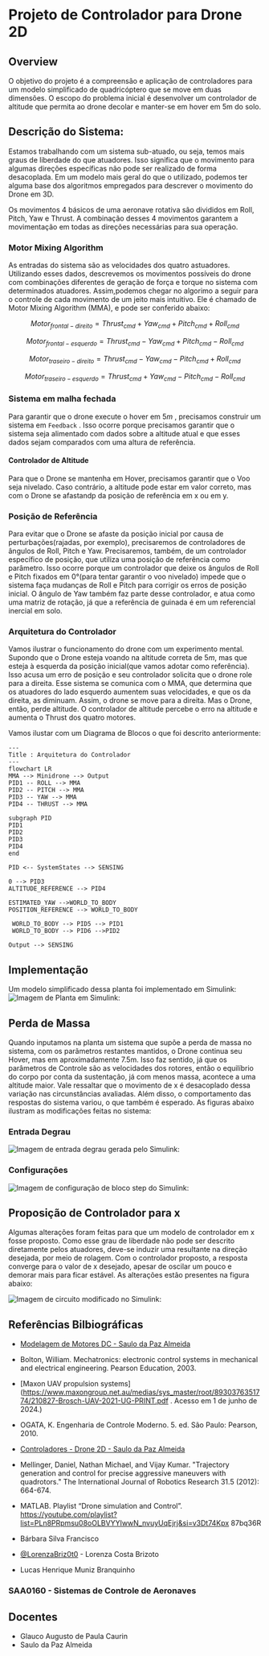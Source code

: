 
# Projeto de Controlador para Drone 2D
## Overview
O objetivo do projeto é a compreensão e aplicação de controladores para um modelo simplificado de quadricóptero que se move em duas dimensões. O escopo do problema inicial é desenvolver um controlador de altitude que permita ao drone decolar e manter-se em hover em 5m do solo.

## Descrição do Sistema:
Estamos trabalhando com um sistema sub-atuado, ou seja, temos mais graus de liberdade do que atuadores. Isso significa que o movimento para algumas direções específicas não pode ser realizado de forma desacoplada. Em um modelo mais geral do que o utilizado, podemos ter alguma base dos algoritmos empregados para descrever o movimento do Drone em 3D.

Os movimentos 4 básicos de uma aeronave rotativa são divididos em Roll, Pitch, Yaw e Thrust. A combinação desses 4 movimentos garantem a movimentação em todas as direções necessárias para sua operação.


### Motor Mixing Algorithm
As entradas do sistema são as velocidades dos quatro astuadores. Utilizando esses dados, descrevemos os movimentos possíveis do drone com combinações diferentes de geração de força e torque no sistema com determinados atuadores. Assim,podemos chegar no algorimo a seguir para o controle de cada movimento de um jeito mais intuitivo. Ele é chamado de Motor Mixing Algorithm (MMA), e pode ser conferido abaixo:

$$Motor_{frontal-direito} = Thrust_{cmd} + Yaw_{cmd} + Pitch_{cmd} + Roll_{cmd} $$

$$Motor_{frontal-esquerdo} = Thrust_{cmd} - Yaw_{cmd} + Pitch_{cmd} - Roll_{cmd} $$

$$Motor_{traseiro-direito} = Thrust_{cmd} - Yaw_{cmd} -Pitch_{cmd}  + Roll_{cmd} $$

$$Motor_{traseiro-esquerdo} =Thrust_{cmd} + Yaw_{cmd} -Pitch_{cmd} - Roll_{cmd} $$

### Sistema em malha fechada 
Para garantir que o drone execute o hover em $5 m$ , precisamos construir um sistema em ```Feedback``` . Isso ocorre porque precisamos garantir que o sistema seja alimentado com dados sobre a altitude atual e que esses dados sejam comparados com uma altura de referência.

#### Controlador de Altitude
Para que o Drone se mantenha em Hover, precisamos garantir que o Voo seja nivelado. Caso contrário, a altitude pode estar em valor correto, mas com o Drone se afastandp da posição de referência em x ou em y.

### Posição de Referência
Para evitar que o Drone se afaste da posição inicial por causa de perturbações(rajadas, por exemplo), precisaremos de controladores de ângulos de Roll, Pitch e Yaw. Precisaremos, também, de um controlador específico de posição, que utiliza uma posição de referência como parâmetro. Isso ocorre porque um controlador que deixe os ângulos de Roll e Pitch fixados em 0°(para tentar garantir o voo nivelado) impede que o sistema faça mudanças de Roll e Pitch para corrigir os erros de posição inicial. O ângulo de Yaw também faz parte desse controlador, e atua como uma matriz de rotação, já que a referência de guinada é em um referencial inercial em solo.

### Arquitetura do Controlador
Vamos ilustrar o funcionamento do drone com um experimento mental. Supondo que o Drone esteja voando na altitude correta de $5m$, mas que esteja à esquerda da posição inicial(que vamos adotar como referência). Isso acusa um erro de posição e seu controlador solicita que o drone role para a direita. Esse sistema  se comunica com o MMA, que determina que os atuadores do lado esquerdo aumentem suas velocidades, e que os da direita, as diminuam. Assim, o drone se move para a direita. Mas o Drone, então, perde altitude. O controlador de altitude percebe o erro na altitude e aumenta o Thrust dos quatro motores. 

Vamos ilustar com um Diagrama de Blocos o que foi descrito anteriormente:
```mermaid
---
Title : Arquitetura do Controlador
---
flowchart LR
MMA --> Minidrone --> Output
PID1 -- ROLL --> MMA
PID2 -- PITCH --> MMA
PID3 -- YAW --> MMA
PID4 -- THRUST --> MMA

subgraph PID
PID1 
PID2 
PID3 
PID4 
end

PID <-- SystemStates --> SENSING

0 --> PID3
ALTITUDE_REFERENCE --> PID4

ESTIMATED_YAW -->WORLD_TO_BODY
POSITION_REFERENCE --> WORLD_TO_BODY

 WORLD_TO_BODY --> PID5 --> PID1
 WORLD_TO_BODY --> PID6 -->PID2

Output --> SENSING
```

## Implementação
Um modelo simplificado dessa planta foi implementado em Simulink:
![Imagem de Planta em Simulink:](https://i.ibb.co/r0y1Dzn/Simulink.jpg)

## Perda de Massa
Quando inputamos na planta um sistema que supõe a perda de massa no sistema, com os parãmetros restantes mantidos, o Drone continua seu Hover, mas em aproximadamente 7.5m. Isso faz sentido, já que os parâmetros de Controle são as velocidades dos rotores, então o equilíbrio do corpo por conta da sustentação, já com menos massa, acontece a uma altitude maior. Vale ressaltar que o movimento de x é desacoplado dessa variação nas circunstâncias avaliadas. Além disso, o comportamento das respostas do sistema variou, o que também é esperado.
As figuras abaixo ilustram as modificações feitas no sistema:
### Entrada Degrau
![Imagem de entrada degrau gerada pelo Simulink:](https://i.ibb.co/MDVWSrT/Perda1.jpg)

### Configurações
![Imagem de configuração de bloco step do Simulink:](https://i.ibb.co/yVk7rFR/perda2.jpg)

## Proposição de Controlador para x
Algumas alterações foram feitas para que um modelo de controlador em x fosse proposto. Como esse grau de liberdade não pode ser descrito diretamente pelos atuadores, deve-se induzir uma resultante na direção desejada, por meio de rolagem. Com o controlador proposto, a resposta converge para o valor de x desejado, apesar de oscilar um pouco e demorar mais para ficar estável. As alterações estão presentes na figura abaixo:

![Imagem de circuito modificado no Simulink:](https://i.ibb.co/V9n7279/Altera1.png)



## Referências Bilbiográficas

 - [Modelagem de Motores DC - Saulo da Paz Almeida](https://doc-00-1g-prod-02-apps-viewer.googleusercontent.com/viewer2/prod-02/pdf/usn95j7fpmmicbpeidtbnds409f01978/vollffg3qc2gsr4javi2umpb9saprvbo/1720517475000/3/108605637848060273413/APznzaZReAMit9l5ZMsInqhtCcwvp5m348bI6VeVC_s1GWayIXZouR3uNhTWV6tcO8NINWuuGpwrnwjaMpaQTtZW9AfPXnB4FeyQlTZL1AqjdAZIUarE0CBHmp8CHVEmSYCX_x-7QZTX4e5APw0HCbgzbPT35QerKwTdWFYyxlXud6fpLScMosfx98izQ97gAy3z5zMSz2vIYlxXmpUh6ZP87fOAyj_6VDss9IablygkxAgm_pNQkvX3p2oyEIAC6MO0-ph6hetW-C8zld_-9tMxlfP7htOKobXQsO_3r84XbkIGyS4lSPO65jOFBlXGcJ2uXCWy12aiBOSwhHMe1OpZZZ13kkfKgozsix0aQwy_h4VeUDx6FM-OuSirnHKXFQWTv1BqV29QCVyuWbVHNTPEB7MoaxiWdCQQkxyUEgZQrF9kbUGwzc8=?authuser=0&nonce=asnmgp77mrqta&user=108605637848060273413&hash=nscmvshi28oabt8f8al7ve4s64b13s35)
 - Bolton, William. Mechatronics: electronic control systems in mechanical and electrical
engineering. Pearson Education, 2003.
 - [Maxon UAV propulsion systems](https://www.maxongroup.net.au/medias/sys_master/root/8930376351774/210827-Brosch-UAV-2021-UG-PRINT.pdf . Acesso em 1 de junho de 2024.)
 - OGATA, K. Engenharia de Controle Moderno. 5. ed. São Paulo: Pearson, 2010.
 - [Controladores - Drone 2D - Saulo da Paz Almeida](https://doc-08-7g-prod-03-apps-viewer.googleusercontent.com/viewer2/prod-03/pdf/mprnna3hsbkv2i5tf837evej0501245p/qbenbqa157vku6bitqkqjj79cpasbb85/1720531350000/3/108605637848060273413/APznzaYJYH-F-W4mpyZ6oM3MpwsLlUsDvZDn11qkcoZP7MsZ81ebrxCpiDsGk4x2qfV8y3ZVD_sO5a3l5mxylNJWgDL8EciBHFPjrX7KT-Je-uJbV5PSHdGJ_XP1HYlQOsFCJn3vsh3Dfg1p3K3RM1GbmeQLUgYDcImLMITswqrP9_9JAROQcO1KjzLSQUK-6EUIYpfeQuvOmUyHsJ_AsXtnNA0DnqKj0y8WI9RaQM3HGDYEtMM5J326YrbkajCd6YZWybOsSaE32_wGo9Vr1NCajQqSVhGQO9jK7Rul8XdhLsXnedWhepSVjvPseH5mx2lQ9idRIOsdPdQklbKwxExj7wOKhk0TVjqoNdXKaa66H9q8SQlTFam_CjYqporJqZEtm_1BI3O79TbwGbWSBwP9LougvywtgIf-_AtRtrKoV-y363ok7Zc=?authuser=0&nonce=f4kgvle7a9nga&user=108605637848060273413&hash=n8sf1mq8u1tcl67ffn3ekdotfdqiuj6b)
 - Mellinger, Daniel, Nathan Michael, and Vijay Kumar. "Trajectory generation and control
for precise aggressive maneuvers with quadrotors." The International Journal of Robotics
Research 31.5 (2012): 664-674.
 -  MATLAB. Playlist “Drone simulation and Control”.
https://youtube.com/playlist?list=PLn8PRpmsu08oOLBVYYIwwN_nvuyUqEjrj&si=v3Dt74Kpx
87bq36R

- Bárbara Silva Francisco
- [@LorenzaBriz0t0](https://github.com/LorenzaBriz0t0) - Lorenza Costa Brizoto
- Lucas Henrique Muniz Branquinho

### SAA0160 - Sistemas de Controle de Aeronaves
## Docentes
- Glauco Augusto de Paula Caurin
- Saulo da Paz Almeida





